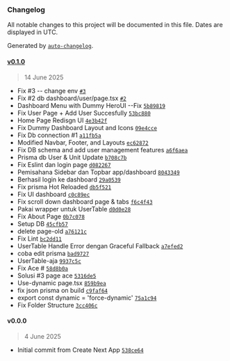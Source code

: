 ### Changelog

All notable changes to this project will be documented in this file. Dates are displayed in UTC.

Generated by [`auto-changelog`](https://github.com/CookPete/auto-changelog).

#### [v0.1.0](https://github.com/asfah21/azra/compare/v0.0.0...v0.1.0)

> 14 June 2025

- Fix #3 -- change env [`#3`](https://github.com/asfah21/azra/issues/3)
- Fix #2 db dashboard/user/page.tsx [`#2`](https://github.com/asfah21/azra/issues/2)
- Dashboard Menu with Dummy HeroUI --Fix [`5b89819`](https://github.com/asfah21/azra/commit/5b8981967f6093d5ebd5ebba6c245c79cef1253c)
- Fix User Page + Add User Succesfully [`53bc880`](https://github.com/asfah21/azra/commit/53bc880160b3f83d04f500aa08f2b5d34b85d494)
- Home Page Redisgn UI [`4e3b42f`](https://github.com/asfah21/azra/commit/4e3b42fa63e1230bf30c6bac00fdc0151c0cc8bb)
- Fix Dummy Dashboard Layout and Icons [`09e4cce`](https://github.com/asfah21/azra/commit/09e4cce4cee3ac5e23873df0edeec6ba072ee253)
- Fix Db connection #1 [`a11fb5a`](https://github.com/asfah21/azra/commit/a11fb5ab93456f60414b52742dc1955c395c27ce)
- Modified Navbar, Footer, and Layouts [`ec62872`](https://github.com/asfah21/azra/commit/ec6287258673ea2e06b29bd0b082e92783a99f11)
- Fix DB schema and add user management features [`a6f6aea`](https://github.com/asfah21/azra/commit/a6f6aea77c3d789d44ef612a31fded650197df3e)
- Prisma db User & Unit Update [`b708c7b`](https://github.com/asfah21/azra/commit/b708c7b45153fd652c6a1d16b0db9a3834f855d7)
- Fix Eslint dan login page [`d082267`](https://github.com/asfah21/azra/commit/d0822674273be546f5007ba9952788465bb32585)
- Pemisahana Sidebar dan Topbar app/dashboard [`8043349`](https://github.com/asfah21/azra/commit/804334981a843aa78ae42bcb121563c645c66ede)
- Berhasil login ke dashboard [`29a0539`](https://github.com/asfah21/azra/commit/29a0539334628f7d97a33af2ad7c3b0481ca83d7)
- Fix prisma Hot Reloaded [`db5f521`](https://github.com/asfah21/azra/commit/db5f521a52fbbd0e0a2126fe3806765ba5b35683)
- Fix UI dashboard [`c0c89ec`](https://github.com/asfah21/azra/commit/c0c89ec65244edd897fa4e837a6c457d7ddd268c)
- Fix scroll down dashboard page & tabs [`f6c4f43`](https://github.com/asfah21/azra/commit/f6c4f43f4dc27a4f44d05f7b9c98c74079ad751f)
- Pakai wrapper untuk UserTable [`d0d0e28`](https://github.com/asfah21/azra/commit/d0d0e288919bc368d55a559d9b166ac7980e9eea)
- Fix About Page [`0b7c078`](https://github.com/asfah21/azra/commit/0b7c078ecef88eda4be9d94a4ff2a1854a21429d)
- Setup DB [`45cfb57`](https://github.com/asfah21/azra/commit/45cfb5736a0f8e2759a885d684f51092784b1742)
- delete page-old [`a76121c`](https://github.com/asfah21/azra/commit/a76121c6cf731aedebbaef77c0437346aaa8fe70)
- Fix Lint [`bc2dd11`](https://github.com/asfah21/azra/commit/bc2dd11043ce99abc2ff5329d74ed16fd016df3f)
- UserTable Handle Error dengan Graceful Fallback [`a7efed2`](https://github.com/asfah21/azra/commit/a7efed2ebb96189d3ca23c5f354d715c03c99156)
- coba edit prisma [`bad9727`](https://github.com/asfah21/azra/commit/bad9727bf9891e9920532597c881d85a3ab3e8b0)
- UserTable-aja [`9937c5c`](https://github.com/asfah21/azra/commit/9937c5c89a804b3df58a39782cc75eb83d71f664)
- Fix Ace # [`58d8b0a`](https://github.com/asfah21/azra/commit/58d8b0a67f3fe88f167917604db6d15d86b7b7b2)
- Solusi #3 page ace [`5316de5`](https://github.com/asfah21/azra/commit/5316de5ed578900e698b3807021276388a8cb57d)
- Use-dynamic page.tsx [`859b9ea`](https://github.com/asfah21/azra/commit/859b9eace85cbd0bfafacd9752d4c904938e4d11)
- fix json prisma on build [`c9faf64`](https://github.com/asfah21/azra/commit/c9faf64d89e31d8e1adcb6e7ef344e9a763e3930)
- export const dynamic = 'force-dynamic' [`75a1c94`](https://github.com/asfah21/azra/commit/75a1c94cc7233f2564389b6b7bebbb9a1244f884)
- Fix Folder Structure [`3cc406c`](https://github.com/asfah21/azra/commit/3cc406c8ba9c15adf2cbee775ac1dd4b1af8e25c)

#### v0.0.0

> 4 June 2025

- Initial commit from Create Next App [`538ce64`](https://github.com/asfah21/azra/commit/538ce64120ae8e81d9f260be1fb3a1d8f89fbfec)
